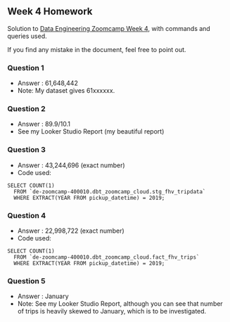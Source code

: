 ## Week 4 Homework
Solution to [Data Engineering Zoomcamp Week 4](https://github.com/DataTalksClub/data-engineering-zoomcamp/blob/main/cohorts/2023/week_4_analytics_engineering/homework.md), with commands and queries used. 

If you find any mistake in the document, feel free to point out.

### Question 1
- Answer : 61,648,442
- Note: My dataset gives 61xxxxxx.

### Question 2
- Answer : 89.9/10.1
- See my Looker Studio Report (my beautiful report)

### Question 3
- Answer : 43,244,696 (exact number)
- Code used:
```
SELECT COUNT(1) 
  FROM `de-zoomcamp-400010.dbt_zoomcamp_cloud.stg_fhv_tripdata` 
  WHERE EXTRACT(YEAR FROM pickup_datetime) = 2019;
```

### Question 4
- Answer : 22,998,722 (exact number)
- Code used:
```
SELECT COUNT(1)
  FROM `de-zoomcamp-400010.dbt_zoomcamp_cloud.fact_fhv_trips`
  WHERE EXTRACT(YEAR FROM pickup_datetime) = 2019;
```

### Question 5
- Answer : January
- Note: See my Looker Studio Report, although you can see that number of trips is heavily skewed to January, which is to be investigated.
